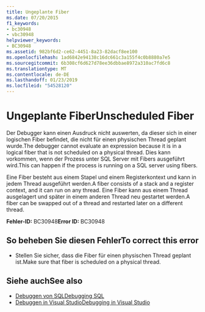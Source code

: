 ```yaml
---
title: Ungeplante Fiber
ms.date: 07/20/2015
f1_keywords:
- bc30948
- vbc30948
helpviewer_keywords:
- BC30948
ms.assetid: 982bf6d2-ce62-4451-8a23-82dacf8ee100
ms.openlocfilehash: 1ad6842e94138c16dc661c3a155f4c0b8880a7e5
ms.sourcegitcommit: 6b308cf6d627d78ee36dbbae8972a310ac7fd6c8
ms.translationtype: MT
ms.contentlocale: de-DE
ms.lasthandoff: 01/23/2019
ms.locfileid: "54528120"
---
```

# <a name="unscheduled-fiber"></a><span data-ttu-id="00111-102">Ungeplante Fiber</span><span class="sxs-lookup"><span data-stu-id="00111-102">Unscheduled Fiber</span></span>
<span data-ttu-id="00111-103">Der Debugger kann einen Ausdruck nicht auswerten, da dieser sich in einer logischen Fiber befindet, die nicht für einen physischen Thread geplant wurde.</span><span class="sxs-lookup"><span data-stu-id="00111-103">The debugger cannot evaluate an expression because it is in a logical fiber that is not scheduled on a physical thread.</span></span> <span data-ttu-id="00111-104">Dies kann vorkommen, wenn der Prozess unter SQL Server mit Fibers ausgeführt wird.</span><span class="sxs-lookup"><span data-stu-id="00111-104">This can happen if the process is running on a SQL server using fibers.</span></span>  
  
 <span data-ttu-id="00111-105">Eine Fiber besteht aus einem Stapel und einem Registerkontext und kann in jedem Thread ausgeführt werden.</span><span class="sxs-lookup"><span data-stu-id="00111-105">A fiber consists of a stack and a register context, and it can run on any thread.</span></span> <span data-ttu-id="00111-106">Eine Fiber kann aus einem Thread ausgelagert und später in einem anderen Thread neu gestartet werden.</span><span class="sxs-lookup"><span data-stu-id="00111-106">A fiber can be swapped out of a thread and restarted later on a different thread.</span></span>  
  
 <span data-ttu-id="00111-107">**Fehler-ID:** BC30948</span><span class="sxs-lookup"><span data-stu-id="00111-107">**Error ID:** BC30948</span></span>  
  
## <a name="to-correct-this-error"></a><span data-ttu-id="00111-108">So beheben Sie diesen Fehler</span><span class="sxs-lookup"><span data-stu-id="00111-108">To correct this error</span></span>  
  
-   <span data-ttu-id="00111-109">Stellen Sie sicher, dass die Fiber für einen physischen Thread geplant ist.</span><span class="sxs-lookup"><span data-stu-id="00111-109">Make sure that fiber is scheduled on a physical thread.</span></span>  
  
## <a name="see-also"></a><span data-ttu-id="00111-110">Siehe auch</span><span class="sxs-lookup"><span data-stu-id="00111-110">See also</span></span>
- [<span data-ttu-id="00111-111">Debuggen von SQL</span><span class="sxs-lookup"><span data-stu-id="00111-111">Debugging SQL</span></span>](https://msdn.microsoft.com/library/f27c17e6-1d90-49f2-9fc0-d02e6a27f109)
- [<span data-ttu-id="00111-112">Debuggen in Visual Studio</span><span class="sxs-lookup"><span data-stu-id="00111-112">Debugging in Visual Studio</span></span>](/visualstudio/debugger/debugging-in-visual-studio)
